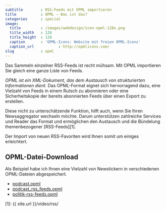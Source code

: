 ```yaml
---
subtitle        : RSS-Feeds mit OPML importieren
title           : OPML – Was ist das?
categories      : special
image:
  title         : /images/webdesign/icon-opml-128x.png
  title_width   : 128
  title_height  : 128
  caption       : 'OPML-Icons: Website mit freien OPML-Icons'
  caption_url           : http://opmlicons.com/
slug            : opml
---
```

Das Sammeln einzelner RSS-Feeds ist recht mühsam. Mit OPML importieren Sie gleich eine ganze Liste von Feeds.
<!--more-->

*OPML ist ein XML-Dokument, das dem Austausch von strukturierten Informationen dient.* Das OPML-Format eignet sich hervorragend dazu, eine Vielzahl von Feeds in einem Rutsch zu abonnieren oder eine Sicherheitskopie der bereits abonnierten Feeds über einen Export zu erstellen.

Diese nicht zu unterschätzende Funktion, hilft auch, wenn Sie Ihren Newsaggregator wechseln möchte. Darum unterstützen zahlreiche Services und Reader das Format und ermöglichen den Austausch und die Bündelung themenbezogener [RSS-Feeds][1].

Der Import von neuen RSS-Favoriten wird Ihnen somit um einiges erleichtert.

## OPML-Datei-Download

Als Beispiel habe ich Ihnen eine Vielzahl von Newstickern in verschiedenen OPML-Dateien abgespeichert.

* [podcast.opml](http://media.phlow.de/download/rss/podcast.opml)
* [podcast_rss_feeds.opml](http://media.phlow.de/download/rss/podcast_rss_feeds.opml)
* [politik-rss-feeds.opml](http://media.phlow.de/download/rss/politik-rss-feeds.opml)

 [1]: {{ site.url }}/video/rss/
